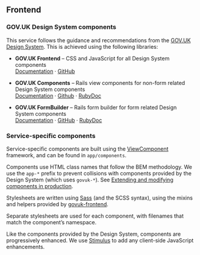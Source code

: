 ## Frontend

### GOV.UK Design System components

This service follows the guidance and recommendations from the [GOV.UK Design System](https://design-system.service.gov.uk). This is achieved using the following libraries:

- **GOV.UK Frontend** – CSS and JavaScript for all Design System components\
  [Documentation](https://frontend.design-system.service.gov.uk) ·
  [GitHub](https://github.com/alphagov/govuk-frontend)

- **GOV.UK Components** – Rails view components for non-form related Design System components\
  [Documentation](https://govuk-components.netlify.app) ·
  [Github](https://github.com/DFE-Digital/govuk-components) ·
  [RubyDoc](https://www.rubydoc.info/gems/govuk-components)

- **GOV.UK FormBuilder** – Rails form builder for form related Design System components\
  [Documentation](https://govuk-form-builder.netlify.app) ·
  [GitHub](https://github.com/DFE-Digital/govuk-formbuilder) ·
  [RubyDoc](https://www.rubydoc.info/gems/govuk_design_system_formbuilder)

### Service-specific components

Service-specific components are built using the [ViewComponent](https://viewcomponent.org) framework, and can be found in `app/components`.

Components use HTML class names that follow the BEM methodology. We use the `app-*` prefix to prevent collisions with components provided by the Design System (which uses `govuk-*`). See [Extending and modifying components in production](https://design-system.service.gov.uk/get-started/extending-and-modifying-components/).

Stylesheets are written using [Sass](https://sass-lang.com) (and the SCSS syntax), using the mixins and helpers provided by [govuk-frontend](https://frontend.design-system.service.gov.uk/sass-api-reference/).

Separate stylesheets are used for each component, with filenames that match the component’s namespace.

Like the components provided by the Design System, components are progressively enhanced. We use [Stimulus](https://stimulus.hotwired.dev) to add any client-side JavaScript enhancements.
